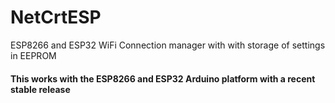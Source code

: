 # NetCrtESP
ESP8266 and ESP32 WiFi Connection manager with with storage of settings in EEPROM

#### This works with the ESP8266 and ESP32 Arduino platform with a recent stable release